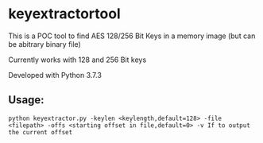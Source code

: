 # keyextractortool


This is a POC tool to find AES 128/256 Bit Keys in a memory image (but can be abitrary binary file)

Currently works with 128 and 256 Bit keys

Developed with Python 3.7.3


## Usage:
```console
python keyextractor.py -keylen <keylength,default=128> -file <filepath> -offs <starting offset in file,default=0> -v If to output the current offset
```
##